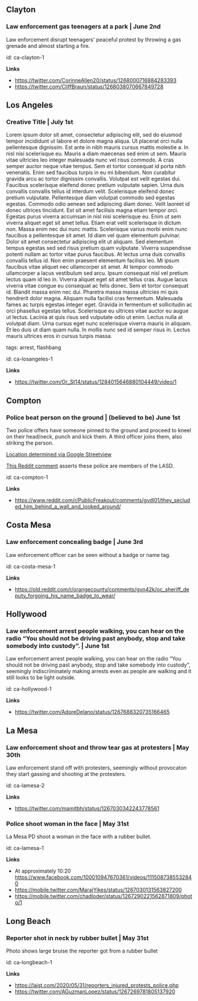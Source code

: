 ## Clayton

### Law enforcement gas teenagers at a park | June 2nd

Law enforcement disrupt teenagers' peaceful protest by throwing a gas grenade and almost starting a fire.

id: ca-clayton-1

**Links**

* https://twitter.com/CorinneAllen20/status/1268000716884283393
* https://twitter.com/CliffBraun/status/1268038070667849728


## Los Angeles

### Creative Title | July 1st

Lorem ipsum dolor sit amet, consectetur adipiscing elit, sed do eiusmod tempor incididunt ut labore et dolore magna aliqua. Ut placerat orci nulla pellentesque dignissim. Est ante in nibh mauris cursus mattis molestie a. In nisl nisi scelerisque eu. Mauris a diam maecenas sed enim ut sem. Mauris vitae ultricies leo integer malesuada nunc vel risus commodo. A cras semper auctor neque vitae tempus. Sem et tortor consequat id porta nibh venenatis. Enim sed faucibus turpis in eu mi bibendum. Non curabitur gravida arcu ac tortor dignissim convallis. Volutpat est velit egestas dui. Faucibus scelerisque eleifend donec pretium vulputate sapien. Urna duis convallis convallis tellus id interdum velit. Scelerisque eleifend donec pretium vulputate.  Pellentesque diam volutpat commodo sed egestas egestas. Commodo odio aenean sed adipiscing diam donec. Velit laoreet id donec ultrices tincidunt. Est sit amet facilisis magna etiam tempor orci. Egestas purus viverra accumsan in nisl nisi scelerisque eu. Enim ut sem viverra aliquet eget sit amet tellus. Etiam erat velit scelerisque in dictum non. Massa enim nec dui nunc mattis. Scelerisque varius morbi enim nunc faucibus a pellentesque sit amet. Id diam vel quam elementum pulvinar. Dolor sit amet consectetur adipiscing elit ut aliquam. Sed elementum tempus egestas sed sed risus pretium quam vulputate. Viverra suspendisse potenti nullam ac tortor vitae purus faucibus.  At lectus urna duis convallis convallis tellus id. Non enim praesent elementum facilisis leo. Mi ipsum faucibus vitae aliquet nec ullamcorper sit amet. At tempor commodo ullamcorper a lacus vestibulum sed arcu. Ipsum consequat nisl vel pretium lectus quam id leo in. Viverra aliquet eget sit amet tellus cras. Augue lacus viverra vitae congue eu consequat ac felis donec. Sem et tortor consequat id. Blandit massa enim nec dui. Pharetra massa massa ultricies mi quis hendrerit dolor magna. Aliquam nulla facilisi cras fermentum. Malesuada fames ac turpis egestas integer eget. Gravida in fermentum et sollicitudin ac orci phasellus egestas tellus. Scelerisque eu ultrices vitae auctor eu augue ut lectus. Lacinia at quis risus sed vulputate odio ut enim. Lectus nulla at volutpat diam. Urna cursus eget nunc scelerisque viverra mauris in aliquam. Et leo duis ut diam quam nulla. In mollis nunc sed id semper risus in. Lectus mauris ultrices eros in cursus turpis massa.

tags: arrest, flashbang

id: ca-losangeles-1

**Links**

* https://twitter.com/Or_St14/status/1284015646880104449/video/1


## Compton

### Police beat person on the ground | (believed to be) June 1st

Two police offers have someone pinned to the ground and proceed to kneel on their head/neck, punch and kick them. A third officer joins them, also striking the person.

[Location determined via Google Streetview](https://www.google.com/maps/@33.9038142,-118.2141026,3a,75y,255.55h,58.86t/data=!3m6!1e1!3m4!1sDJvjgZKDPB56Yw1A5Ovb6A!2e0!7i16384!8i8192)

[This Reddit comment](https://www.reddit.com/r/PublicFreakout/comments/gvdl01/they_secluded_him_behind_a_wall_and_looked_around/fsolupz/) asserts these police are members of the LASD.

id: ca-compton-1

**Links**

* https://www.reddit.com/r/PublicFreakout/comments/gvdl01/they_secluded_him_behind_a_wall_and_looked_around/


## Costa Mesa

### Law enforcement concealing badge | June 3rd

Law enforcement officer can be seen without a badge or name tag.

id: ca-costa-mesa-1

**Links**

* https://old.reddit.com/r/orangecounty/comments/gvn42k/oc_sheriff_deputy_forgoing_his_name_badge_to_wear/


## Hollywood

### Law enforcement arrest people walking, you can hear on the radio “You should not be driving past anybody, stop and take somebody into custody”. | June 1st

Law enforcement arrest people walking, you can hear on the radio “You should not be driving past anybody, stop and take somebody into custody”, seemingly indiscriminately making arrests even as people are walking and it still looks to be light outside.

id: ca-hollywood-1

**Links**

* https://twitter.com/AdoreDelano/status/1267688320735166465


## La Mesa

### Law enforcement shoot and throw tear gas at protesters | May 30th

Law enforcement stand off with protesters, seemingly without provocaton they start gassing and shooting at the protesters.

id: ca-lamesa-2

**Links**

* https://twitter.com/mamitbh/status/1267030342243778561


### Police shoot woman in the face | May 31st

La Mesa PD shoot a woman in the face with a rubber bullet.

id: ca-lamesa-1

**Links**

* At approximately 10:20  https://www.facebook.com/100010947670361/videos/1115087385532840
* https://mobile.twitter.com/MarajYikes/status/1267030131563827200
* https://mobile.twitter.com/chadloder/status/1267290221562871809/photo/1


## Long Beach

### Reporter shot in neck by rubber bullet | May 31st

Photo shows large bruise the reporter got from a rubber bullet

id: ca-longbeach-1

**Links**

* https://laist.com/2020/05/31/reporters_injured_protests_police.php
* https://twitter.com/AGuzmanLopez/status/1267269781805137920


